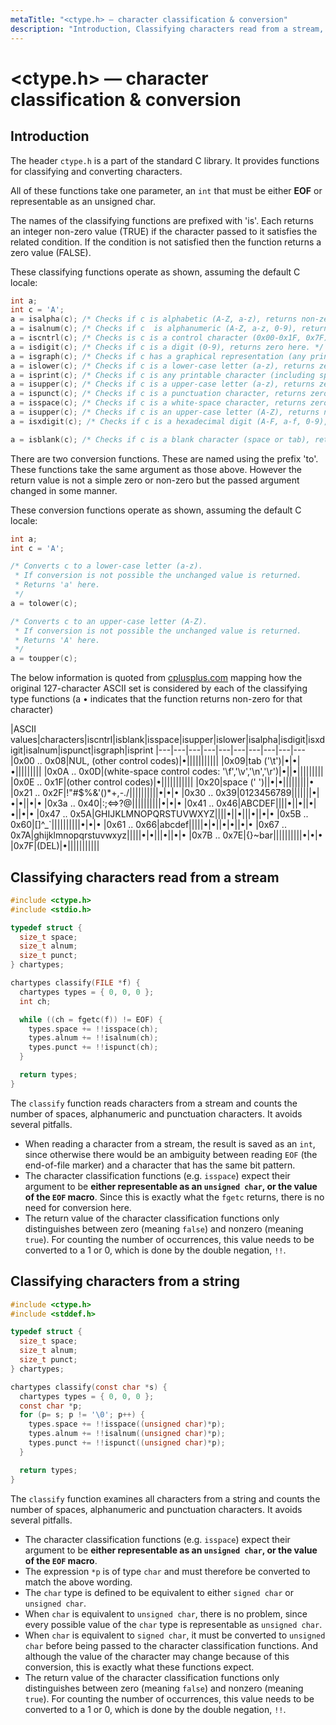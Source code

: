 ```yaml
---
metaTitle: "<ctype.h> — character classification & conversion"
description: "Introduction, Classifying characters read from a stream, Classifying characters from a string"
---
```


# <ctype.h> — character classification & conversion



## Introduction


The header `ctype.h` is a part of the standard C library. It provides functions for classifying and converting characters.

All of these functions take one parameter, an `int` that must be either **EOF** or representable as an unsigned char.

The names of the classifying functions are prefixed with 'is'. Each returns an integer non-zero value (TRUE) if the character passed to it satisfies the related condition. If the condition is not satisfied then the function returns a zero value (FALSE).

These classifying functions operate as shown, assuming the default C locale:

```c
int a;
int c = 'A';
a = isalpha(c); /* Checks if c is alphabetic (A-Z, a-z), returns non-zero here. */
a = isalnum(c); /* Checks if c  is alphanumeric (A-Z, a-z, 0-9), returns non-zero here. */
a = iscntrl(c); /* Checks is c is a control character (0x00-0x1F, 0x7F), returns zero here. */
a = isdigit(c); /* Checks if c is a digit (0-9), returns zero here. */
a = isgraph(c); /* Checks if c has a graphical representation (any printing character except space), returns non-zero here. */
a = islower(c); /* Checks if c is a lower-case letter (a-z), returns zero here. */
a = isprint(c); /* Checks if c is any printable character (including space), returns non-zero here. */
a = isupper(c); /* Checks if c is a upper-case letter (a-z), returns zero here. */
a = ispunct(c); /* Checks if c is a punctuation character, returns zero here. */
a = isspace(c); /* Checks if c is a white-space character, returns zero here. */
a = isupper(c); /* Checks if c is an upper-case letter (A-Z), returns non-zero here. */
a = isxdigit(c); /* Checks if c is a hexadecimal digit (A-F, a-f, 0-9), returns non-zero here. */

```

```c
a = isblank(c); /* Checks if c is a blank character (space or tab), returns non-zero here. */

```

There are two conversion functions. These are named using the prefix 'to'. These functions take the same argument as those above. However the return value is not a simple zero or non-zero but the passed argument changed in some manner.

These conversion functions operate as shown, assuming the default C locale:

```c
int a;
int c = 'A';

/* Converts c to a lower-case letter (a-z). 
 * If conversion is not possible the unchanged value is returned. 
 * Returns 'a' here. 
 */
a = tolower(c);

/* Converts c to an upper-case letter (A-Z). 
 * If conversion is not possible the unchanged value is returned. 
 * Returns 'A' here. 
 */
a = toupper(c);

```

The below information is quoted from [cplusplus.com](http://www.cplusplus.com/reference/cctype/) mapping how the original 127-character ASCII set is considered by each of the classifying type functions (a • indicates that the function returns non-zero for that character)

|ASCII values|characters|iscntrl|isblank|isspace|isupper|islower|isalpha|isdigit|isxdigit|isalnum|ispunct|isgraph|isprint
|---|---|---|---|---|---|---|---|---|---
|0x00 .. 0x08|NUL, (other control codes)|•|||||||||||
|0x09|tab ('\t')|•|•|•|||||||||
|0x0A .. 0x0D|(white-space control codes: '\f','\v','\n','\r')|•||•|||||||||
|0x0E .. 0x1F|(other control codes)|•|||||||||||
|0x20|space (' ')||•|•|||||||||•
|0x21 .. 0x2F|!"#$%&'()*+,-./||||||||||•|•|•
|0x30 .. 0x39|0123456789|||||||•|•|•||•|•
|0x3a .. 0x40|:;<=>?@||||||||||•|•|•
|0x41 .. 0x46|ABCDEF||||•||•||•|•||•|•
|0x47 .. 0x5A|GHIJKLMNOPQRSTUVWXYZ||||•||•|||•||•|•
|0x5B .. 0x60|[]^_`||||||||||•|•|•
|0x61 .. 0x66|abcdef|||||•|•||•|•||•|•
|0x67 .. 0x7A|ghijklmnopqrstuvwxyz|||||•|•|||•||•|•
|0x7B .. 0x7E|{}~bar||||||||||•|•|•
|0x7F|(DEL)|•|||||||||||



## Classifying characters read from a stream


```c
#include <ctype.h>
#include <stdio.h>

typedef struct {
  size_t space;
  size_t alnum;
  size_t punct;
} chartypes;

chartypes classify(FILE *f) {
  chartypes types = { 0, 0, 0 };
  int ch;

  while ((ch = fgetc(f)) != EOF) {
    types.space += !!isspace(ch);
    types.alnum += !!isalnum(ch);
    types.punct += !!ispunct(ch);
  }

  return types;
}

```

The `classify` function reads characters from a stream and counts the number of spaces, alphanumeric and punctuation characters. It avoids several pitfalls.

- When reading a character from a stream, the result is saved as an `int`, since otherwise there would be an ambiguity between reading `EOF` (the end-of-file marker) and a character that has the same bit pattern.
- The character classification functions (e.g. `isspace`) expect their argument to be **either representable as an `unsigned char`, or the value of the `EOF` macro**. Since this is exactly what the `fgetc` returns, there is no need for conversion here.
- The return value of the character classification functions only distinguishes between zero (meaning `false`) and nonzero (meaning `true`). For counting the number of occurrences, this value needs to be converted to a 1 or 0, which is done by the double negation, `!!`.



## Classifying characters from a string


```c
#include <ctype.h>
#include <stddef.h>

typedef struct {
  size_t space;
  size_t alnum;
  size_t punct;
} chartypes;

chartypes classify(const char *s) {
  chartypes types = { 0, 0, 0 };
  const char *p;
  for (p= s; p != '\0'; p++) {
    types.space += !!isspace((unsigned char)*p);
    types.alnum += !!isalnum((unsigned char)*p);
    types.punct += !!ispunct((unsigned char)*p);
  }

  return types;
}

```

The `classify` function examines all characters from a string and counts the number of spaces, alphanumeric and punctuation characters. It avoids several pitfalls.

- The character classification functions (e.g. `isspace`) expect their argument to be **either representable as an `unsigned char`, or the value of the `EOF` macro**.
- The expression `*p` is of type `char` and must therefore be converted to match the above wording.
- The `char` type is defined to be equivalent to either `signed char` or `unsigned char`.
- When `char` is equivalent to `unsigned char`, there is no problem, since every possible value of the `char` type is representable as `unsigned char`.
- When `char` is equivalent to `signed char`, it must be converted to `unsigned char` before being passed to the character classification functions. And although the value of the character may change because of this conversion, this is exactly what these functions expect.
- The return value of the character classification functions only distinguishes between zero (meaning `false`) and nonzero (meaning `true`). For counting the number of occurrences, this value needs to be converted to a 1 or 0, which is done by the double negation, `!!`.


